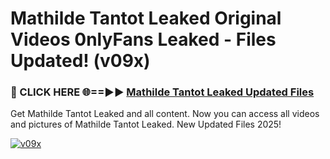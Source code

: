 # Mathilde Tantot Leaked Original Videos 0nlyFans Leaked - Files Updated! (v09x)

<h3>🔴 CLICK HERE 🌐==►► <a href="https://tinyurl.com/ehrbuxhb" rel="nofollow">Mathilde Tantot Leaked Updated Files</a></h3>

Get Mathilde Tantot Leaked and all content. Now you can access all videos and pictures of Mathilde Tantot Leaked. New Updated Files 2025!

[![v09x](https://i.imgur.com/lVYEuWS.gif)](https://tinyurl.com/ehrbuxhb)

